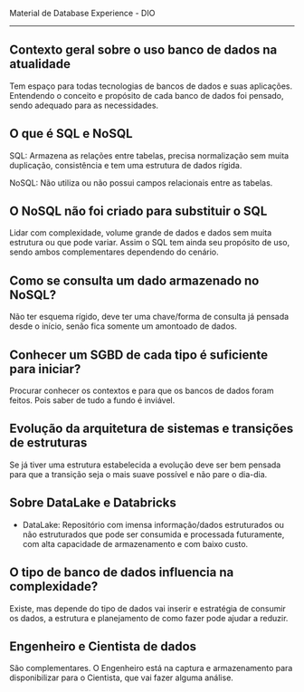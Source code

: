 Material de Database Experience - DIO

---

## Contexto geral sobre o uso banco de dados na atualidade

Tem espaço para todas tecnologias de bancos de dados e suas aplicações. Entendendo o conceito e propósito de cada banco de dados foi pensado, sendo adequado para as necessidades.

## O que é SQL e NoSQL

SQL: Armazena as relações entre tabelas, precisa normalização sem muita duplicação, consistência e tem uma estrutura de dados rígida.

NoSQL: Não utiliza ou não possui campos relacionais entre as tabelas.

## O NoSQL não foi criado para substituir o SQL

Lidar com complexidade, volume grande de dados e dados sem muita estrutura ou que pode variar. Assim o SQL tem ainda seu propósito de uso, sendo ambos complementares dependendo do cenário.

## Como se consulta um dado armazenado no NoSQL?

Não ter esquema rígido, deve ter uma chave/forma de consulta já pensada desde o início, senão fica somente um amontoado de dados.

## Conhecer um SGBD de cada tipo é suficiente para iniciar?

Procurar conhecer os contextos e para que os bancos de dados foram feitos. Pois saber de tudo a fundo é inviável.

## Evolução da arquitetura de sistemas e transições de estruturas

Se já tiver uma estrutura estabelecida a evolução deve ser bem pensada para que a transição seja o mais suave possível e não pare o dia-dia.

## Sobre DataLake e Databricks

- DataLake: Repositório com imensa informação/dados estruturados ou não estruturados que pode ser consumida e processada futuramente, com alta capacidade de armazenamento e com baixo custo.

## O tipo de banco de dados influencia na complexidade?

Existe, mas depende do tipo de dados vai inserir e estratégia de consumir os dados, a estrutura e planejamento de como fazer pode ajudar a reduzir.

## Engenheiro e Cientista de dados

São complementares. O Engenheiro está na captura e armazenamento para disponibilizar para o Cientista, que vai fazer alguma análise.
